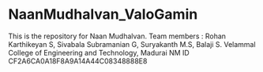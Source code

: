 # NaanMudhalvan_ValoGamin
This is the repository for Naan Mudhalvan. Team members : Rohan Karthikeyan S, Sivabala Subramanian G, Suryakanth M.S, Balaji S. Velammal College of Engineering and Technology, Madurai
NM ID CF2A6CA0A18F8A9A14A44C08348888E8
